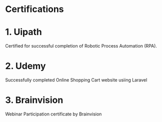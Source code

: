 <h1> Certifications</h1>

# 1. Uipath 
Certified for successful completion of Robotic Process Automation (RPA)</h4>.

# 2. Udemy 
Successfully completed Online Shopping Cart website usiing Laravel

# 3. Brainvision
Webinar Participation certificate by Brainvision
